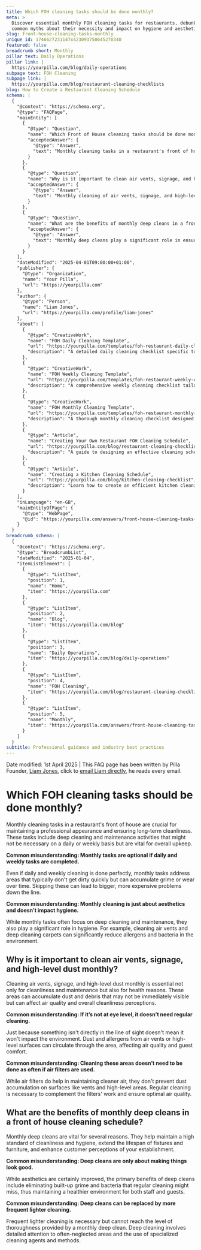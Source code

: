```yaml
---
title: Which FOH cleaning tasks should be done monthly?
meta: >
  Discover essential monthly FOH cleaning tasks for restaurants, debunking
  common myths about their necessity and impact on hygiene and aesthetics.
slug: front-house-cleaning-tasks-monthly
unique id: 1746627231147x423093750645270340
featured: false
breadcrumb short: Monthly
pillar text: Daily Operations
pillar link: |
  https://yourpilla.com/blog/daily-operations
subpage text: FOH Cleaning
subpage link: |
  https://yourpilla.com/blog/restaurant-cleaning-checklists
blog: How to Create a Restaurant Cleaning Schedule
schema: |
  {
    "@context": "https://schema.org",
    "@type": "FAQPage",
    "mainEntity": [
      {
        "@type": "Question",
        "name": "Which Front of House cleaning tasks should be done monthly?",
        "acceptedAnswer": {
          "@type": "Answer",
          "text": "Monthly cleaning tasks in a restaurant's front of house are important for maintaining a professional appearance and ensuring long-term cleanliness. These tasks focus on areas that may not require daily attention but are crucial for the overall upkeep of the establishment, including deep cleaning and maintenance activities."
        }
      },
      {
        "@type": "Question",
        "name": "Why is it important to clean air vents, signage, and high-level dust monthly?",
        "acceptedAnswer": {
          "@type": "Answer",
          "text": "Monthly cleaning of air vents, signage, and high-level dust is critical for several reasons. It maintains cleanliness, ensures healthy air quality, and preserves an inviting atmosphere. These cleaning tasks help in reducing allergens and bacteria that can circulate through air currents, which might not be directly visible but have an impact on overall health standards and guest comfort."
        }
      },
      {
        "@type": "Question",
        "name": "What are the benefits of monthly deep cleans in a front of house cleaning schedule?",
        "acceptedAnswer": {
          "@type": "Answer",
          "text": "Monthly deep cleans play a significant role in ensuring a hygienic, visually appealing environment that enhances customer perceptions. They involve intensive cleaning that reaches areas often missed during regular cleaning sessions. This helps in maintaining high cleanliness standards, extending the durability of fixtures and furniture, and ensuring a healthier environment for both staff and guests."
        }
      }
    ],
    "dateModified": "2025-04-01T09:00:00+01:00",
    "publisher": {
      "@type": "Organization",
      "name": "Your Pilla",
      "url": "https://yourpilla.com"
    },
    "author": {
      "@type": "Person",
      "name": "Liam Jones",
      "url": "https://yourpilla.com/profile/liam-jones"
    },
    "about": [
      {
        "@type": "CreativeWork",
        "name": "FOH Daily Cleaning Template",
        "url": "https://yourpilla.com/templates/foh-restaurant-daily-cleaning",
        "description": "A detailed daily cleaning checklist specific to front-of-house areas in restaurants."
      },
      {
        "@type": "CreativeWork",
        "name": "FOH Weekly Cleaning Template",
        "url": "https://yourpilla.com/templates/foh-restaurant-weekly-cleaning",
        "description": "A comprehensive weekly cleaning checklist tailored for front-of-house areas, ensuring routine maintenance."
      },
      {
        "@type": "CreativeWork",
        "name": "FOH Monthly Cleaning Template",
        "url": "https://yourpilla.com/templates/foh-restaurant-monthly-cleaning",
        "description": "A thorough monthly cleaning checklist designed to address less frequent but critical maintenance needs in restaurant front-of-house areas."
      },
      {
        "@type": "Article",
        "name": "Creating Your Own Restaurant FOH Cleaning Schedule",
        "url": "https://yourpilla.com/blog/restaurant-cleaning-checklists",
        "description": "A guide to designing an effective cleaning schedule for restaurant front-of-house areas to maintain optimal cleanliness and hygiene."
      },
      {
        "@type": "Article",
        "name": "Creating a Kitchen Cleaning Schedule",
        "url": "https://yourpilla.com/blog/kitchen-cleaning-checklist",
        "description": "Learn how to create an efficient kitchen cleaning schedule to ensure food safety and cleanliness in restaurant operations."
      }
    ],
    "inLanguage": "en-GB",
    "mainEntityOfPage": {
      "@type": "WebPage",
      "@id": "https://yourpilla.com/answers/front-house-cleaning-tasks-monthly"
    }
  }
breadcrumb_schema: |
  {
    "@context": "https://schema.org",
    "@type": "BreadcrumbList",
    "dateModified": "2025-01-04",
    "itemListElement": [
      {
        "@type": "ListItem",
        "position": 1,
        "name": "Home",
        "item": "https://yourpilla.com"
      },
      {
        "@type": "ListItem",
        "position": 2,
        "name": "Blog",
        "item": "https://yourpilla.com/blog"
      },
      {
        "@type": "ListItem",
        "position": 3,
        "name": "Daily Operations",
        "item": "https://yourpilla.com/blog/daily-operations"
      },
      {
        "@type": "ListItem",
        "position": 4,
        "name": "FOH Cleaning",
        "item": "https://yourpilla.com/blog/restaurant-cleaning-checklists"
      },
      {
        "@type": "ListItem",
        "position": 5,
        "name": "Monthly",
        "item": "https://yourpilla.com/answers/front-house-cleaning-tasks-monthly"
      }
    ]
  }
subtitle: Professional guidance and industry best practices
---
```


Date modified: 1st April 2025 | This FAQ page has been written by Pilla Founder, [Liam Jones](https://yourpilla.com/profile/liam-jones), click to [email Liam directly](https://mailto:liam@yourpilla.com), he reads every email.

# Which FOH cleaning tasks should be done monthly?

Monthly cleaning tasks in a restaurant's front of house are crucial for maintaining a professional appearance and ensuring long-term cleanliness. These tasks include deep cleaning and maintenance activities that might not be necessary on a daily or weekly basis but are vital for overall upkeep.

**Common misunderstanding: Monthly tasks are optional if daily and weekly tasks are completed.**

Even if daily and weekly cleaning is done perfectly, monthly tasks address areas that typically don't get dirty quickly but can accumulate grime or wear over time. Skipping these can lead to bigger, more expensive problems down the line.

**Common misunderstanding: Monthly cleaning is just about aesthetics and doesn’t impact hygiene.**

While monthly tasks often focus on deep cleaning and maintenance, they also play a significant role in hygiene. For example, cleaning air vents and deep cleaning carpets can significantly reduce allergens and bacteria in the environment.

## Why is it important to clean air vents, signage, and high-level dust monthly?

Cleaning air vents, signage, and high-level dust monthly is essential not only for cleanliness and maintenance but also for health reasons. These areas can accumulate dust and debris that may not be immediately visible but can affect air quality and overall cleanliness perceptions.

**Common misunderstanding: If it’s not at eye level, it doesn’t need regular cleaning.**

Just because something isn't directly in the line of sight doesn't mean it won't impact the environment. Dust and allergens from air vents or high-level surfaces can circulate through the area, affecting air quality and guest comfort.

**Common misunderstanding: Cleaning these areas doesn’t need to be done as often if air filters are used.**

While air filters do help in maintaining cleaner air, they don't prevent dust accumulation on surfaces like vents and high-level areas. Regular cleaning is necessary to complement the filters' work and ensure optimal air quality.

## What are the benefits of monthly deep cleans in a front of house cleaning schedule?

Monthly deep cleans are vital for several reasons. They help maintain a high standard of cleanliness and hygiene, extend the lifespan of fixtures and furniture, and enhance customer perceptions of your establishment.

**Common misunderstanding: Deep cleans are only about making things look good.**

While aesthetics are certainly improved, the primary benefits of deep cleans include eliminating built-up grime and bacteria that regular cleaning might miss, thus maintaining a healthier environment for both staff and guests.

**Common misunderstanding: Deep cleans can be replaced by more frequent lighter cleaning.**

Frequent lighter cleaning is necessary but cannot reach the level of thoroughness provided by a monthly deep clean. Deep cleaning involves detailed attention to often-neglected areas and the use of specialized cleaning agents and methods.
